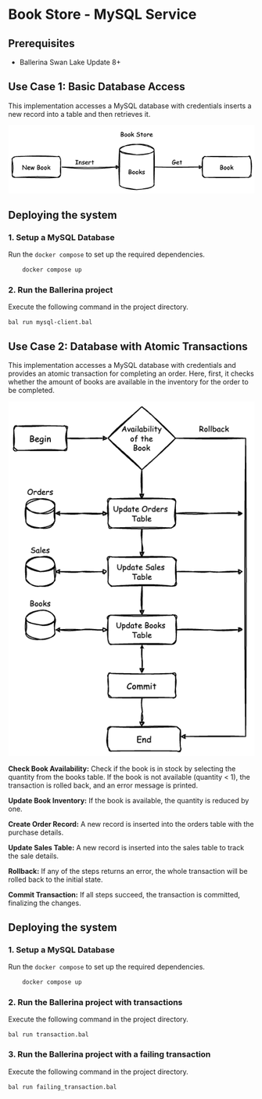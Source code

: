# Book Store - MySQL Service

## Prerequisites

- Ballerina Swan Lake Update 8+

## Use Case 1: Basic Database Access

This implementation accesses a MySQL database with credentials inserts a new record into a table and then retrieves it.

![Database Access](./resources/db_access.png)

## Deploying the system

### 1. Setup a MySQL Database

Run the `docker compose` to set up the required dependencies.

```sh
    docker compose up
```

### 2. Run the Ballerina project

Execute the following command in the project directory.

```ballerina
bal run mysql-client.bal
```

## Use Case 2: Database with Atomic Transactions

This implementation accesses a MySQL database with credentials and provides an atomic transaction for completing an order. Here, first, it checks whether the amount of books are available in the inventory for the order to be completed.

![Database with Atomic Transactions](./resources/transaction.png)

**Check Book Availability:** Check if the book is in stock by selecting the quantity from the books table. If the book is not available (quantity < 1), the transaction is rolled back, and an error message is printed.

**Update Book Inventory:** If the book is available, the quantity is reduced by one.

**Create Order Record:** A new record is inserted into the orders table with the purchase details.

**Update Sales Table:** A new record is inserted into the sales table to track the sale details.

**Rollback:** If any of the steps returns an error, the whole transaction will be rolled back to the initial state.

**Commit Transaction:** If all steps succeed, the transaction is committed, finalizing the changes.

## Deploying the system

### 1. Setup a MySQL Database

Run the `docker compose` to set up the required dependencies.

```sh
    docker compose up
```

### 2. Run the Ballerina project with transactions

Execute the following command in the project directory.

```ballerina
bal run transaction.bal
```

### 3. Run the Ballerina project with a failing transaction

Execute the following command in the project directory.

```ballerina
bal run failing_transaction.bal
```
